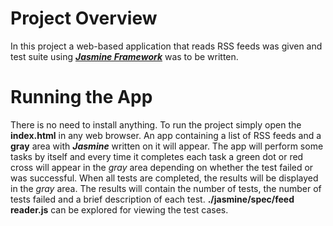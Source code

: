 # Project Overview

In this project a web-based application that reads RSS feeds was given and test suite using [***Jasmine Framework***][1] was to be written.

# Running the App

There is no need to install anything. To run the project simply open the **index.html** in any web browser. An app containing a list of RSS feeds and a **gray** area with ***Jasmine*** written on it will appear. The app will perform some tasks by itself and every time it completes each task a green dot or red cross will appear in the *gray* area depending on whether the test failed or was successful. When all tests are completed, the results will be displayed in the *gray* area. The results will contain the number of tests, the number of tests failed and a brief description of each test. **./jasmine/spec/feed reader.js** can be explored for viewing the test cases.

[1]: https://jasmine.github.io